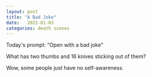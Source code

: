 ```yaml
---
layout: post
title: "A Bad Joke"
date:   2022-01-03
categories: death scenes
---
```

Today's prompt: "Open with a bad joke"

What has two thumbs and 16 knives sticking out of them?

Wow, some people just have no self-awareness.
